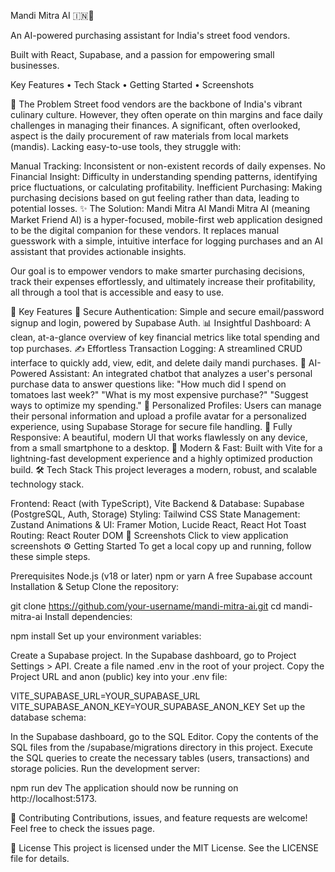 Mandi Mitra AI 🇮🇳🤖

  


  An AI-powered purchasing assistant for India's street food vendors.
  

  Built with React, Supabase, and a passion for empowering small businesses.


  Key Features •
  Tech Stack •
  Getting Started •
  Screenshots

🎯 The Problem
Street food vendors are the backbone of India's vibrant culinary culture. However, they often operate on thin margins and face daily challenges in managing their finances. A significant, often overlooked, aspect is the daily procurement of raw materials from local markets (mandis). Lacking easy-to-use tools, they struggle with:

Manual Tracking: Inconsistent or non-existent records of daily expenses.
No Financial Insight: Difficulty in understanding spending patterns, identifying price fluctuations, or calculating profitability.
Inefficient Purchasing: Making purchasing decisions based on gut feeling rather than data, leading to potential losses.
✨ The Solution: Mandi Mitra AI
Mandi Mitra AI (meaning Market Friend AI) is a hyper-focused, mobile-first web application designed to be the digital companion for these vendors. It replaces manual guesswork with a simple, intuitive interface for logging purchases and an AI assistant that provides actionable insights.

Our goal is to empower vendors to make smarter purchasing decisions, track their expenses effortlessly, and ultimately increase their profitability, all through a tool that is accessible and easy to use.

🚀 Key Features
🔐 Secure Authentication: Simple and secure email/password signup and login, powered by Supabase Auth.
📊 Insightful Dashboard: A clean, at-a-glance overview of key financial metrics like total spending and top purchases.
✍️ Effortless Transaction Logging: A streamlined CRUD interface to quickly add, view, edit, and delete daily mandi purchases.
🤖 AI-Powered Assistant: An integrated chatbot that analyzes a user's personal purchase data to answer questions like:
"How much did I spend on tomatoes last week?"
"What is my most expensive purchase?"
"Suggest ways to optimize my spending."
👤 Personalized Profiles: Users can manage their personal information and upload a profile avatar for a personalized experience, using Supabase Storage for secure file handling.
📱 Fully Responsive: A beautiful, modern UI that works flawlessly on any device, from a small smartphone to a desktop.
💨 Modern & Fast: Built with Vite for a lightning-fast development experience and a highly optimized production build.
🛠️ Tech Stack
This project leverages a modern, robust, and scalable technology stack.

Frontend: React (with TypeScript), Vite
Backend & Database: Supabase (PostgreSQL, Auth, Storage)
Styling: Tailwind CSS
State Management: Zustand
Animations & UI: Framer Motion, Lucide React, React Hot Toast
Routing: React Router DOM
📸 Screenshots
Click to view application screenshots
⚙️ Getting Started
To get a local copy up and running, follow these simple steps.

Prerequisites
Node.js (v18 or later)
npm or yarn
A free Supabase account
Installation & Setup
Clone the repository:


git clone https://github.com/your-username/mandi-mitra-ai.git
cd mandi-mitra-ai
Install dependencies:


npm install
Set up your environment variables:

Create a Supabase project.
In the Supabase dashboard, go to Project Settings > API.
Create a file named .env in the root of your project.
Copy the Project URL and anon (public) key into your .env file:

VITE_SUPABASE_URL=YOUR_SUPABASE_URL
VITE_SUPABASE_ANON_KEY=YOUR_SUPABASE_ANON_KEY
Set up the database schema:

In the Supabase dashboard, go to the SQL Editor.
Copy the contents of the SQL files from the /supabase/migrations directory in this project.
Execute the SQL queries to create the necessary tables (users, transactions) and storage policies.
Run the development server:


npm run dev
The application should now be running on http://localhost:5173.

🤝 Contributing
Contributions, issues, and feature requests are welcome! Feel free to check the issues page.

📜 License
This project is licensed under the MIT License. See the LICENSE file for details.
